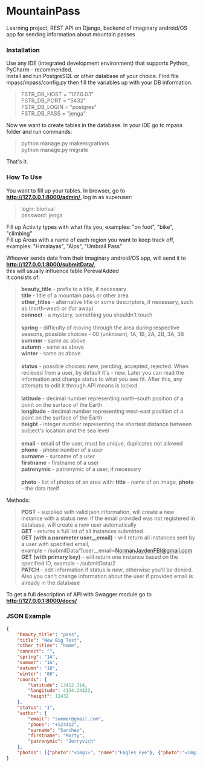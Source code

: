 # MountainPass
Learning project, REST API on Django, backend of imaginary android/OS app for sending information about mountain passes

### Installation
Use any IDE (integrated development environment) that supports Python, PyCharm - recommended.\
Install and run PostgreSQL or other database of your choice. Find file mpass/mpass/config.py then fill the variables up with your DB information.
> FSTR_DB_HOST = "127.0.0.1"\
> FSTR_DB_PORT = "5432"\
> FSTR_DB_LOGIN = "postgres"\
> FSTR_DB_PASS = "jenga"

Now we want to create tables in the database. In your IDE go to mpass folder and run commands:
> python manage.py makemigrations\
> python manage.py migrate

That's it.

### How To Use
You want to fill up your tables. In browser, go to **http://127.0.0.1:8000/admin/**, log in as superuser:
> login: biorival\
> password: jenga

Fill up Activity types with what fits you, examples: "on foot", "bike", "climbing"\
Fill up Areas with a name of each region you want to keep track off, examples: "Himalayas", "Alps", "Umbrail Pass"

Whoever sends data from their imaginary android/OS app, will send it to **http://127.0.0.1:8000/submitData/**, \
this will usually influence table PerevalAdded\
It consists of:
> **beauty_title** - prefix to a title, if necessary\
> **title** - title of a mountain pass or other area\
> **other_titles** - alternative title or some descriptors, if necessary, such as (north-west) or (far away)\
> **connect** - a mystery, something you shouldn't touch\
> \
> **spring** - difficulty of moving through the area during respective seasons, possible choices - 00 (unknown), 1A, 1B, 2A, 2B, 3A, 3B\
> **summer** - same as above\
> **autumn** - same as above\
> **winter** - same as above\
> \
> **status** - possible choices: new, pending, accepted, rejected. When recieved from a user, by default it's - new. Later you can read the information and change status to what you see fit. After this, any attempts to edit it through API means is locked.\
> \
> **latitude** - decimal number representing north–south position of a point on the surface of the Earth\
> **longitude** - decimal number representing west-east position of a point on the surface of the Earth\
> **height** - integer number representing the shortest distance between subject's location and the sea level\
> \
> **email** - email of the user, must be unique, duplicates not allowed\
> **phone** - phone number of a user\
> **surname** - surname of a user\
> **firstname** - firstname of a user\
> **patronymic** - patronymic of a user, if necessary\
> \
> **photo** - list of photos of an area with: **title** - name of an image, **photo** - the data itself

Methods:
> **POST** - supplied with valid json information, will create a new instance with a status new. If the email provided was not registered in database, will create a new user automatically\
> **GET** - returns a full list of all instances submitted\
> **GET (with a parameter user__email)** - will return all instances sent by a user with specified email,\
> example - /submitData/?user__email=NormanJaydenFBI@gmail.com\
> **GET (with primary key)** - will return one instance based on the specified ID, example - /submitData/2\
> **PATCH** - edit information if status is *new*, otherwise you'll be denied. Also you can't change information about the user if provided email is already in the database

To get a full description of API with Swagger module go to **http://127.0.0.1:8000/docs/**
### JSON Example
```JSON
{
    "beauty_title": "pass",
    "title": "New Big Test",
    "other_titles": "hmmm",
    "connect": "",
    "spring": "1A",
    "summer": "1A",
    "autumn": "1B",
    "winter": "00",
    "coords": {
        "latitude": 13412.314,
        "longitude": 4134.24323,
        "height": 12432
    },
    "status": "1",
    "author": {
        "email": "summer@gmail.com",
        "phone": "+123412",
        "surname": "Sanchez",
        "firstname": "Morty",
        "patronymic": "Jerryvich"
    },
    "photos": [{"photo":"<img1>", "name":"Eagles Eye"}, {"photo":"<img2>", "name":"Bear Claw"}]
}
```


